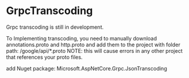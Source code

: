 # GrpcTranscoding

Grpc transcoding is still in development.

To Implementing transcoding, you need to manually download annotations.proto and http.proto and add them to the project with folder path: /google/api/\*.proto
NOTE: this will cause errors in any other project that references your proto files.

add Nuget package: Microsoft.AspNetCore.Grpc.JsonTranscoding

